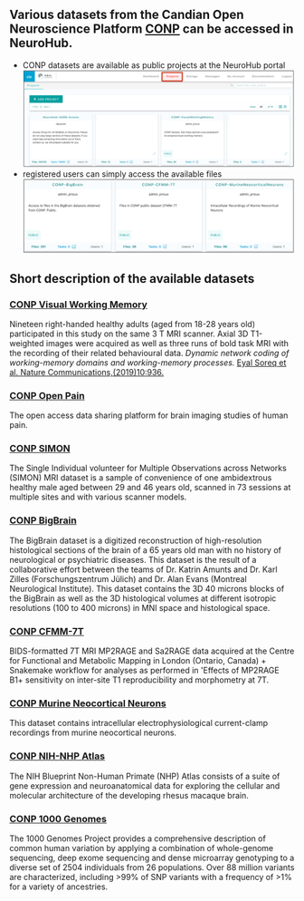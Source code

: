 ## Various datasets from the Candian Open Neuroscience Platform [CONP](https://conp.ca/) can be accessed in NeuroHub.
* CONP datasets are available as public projects at the NeuroHub portal
![](https://github.com/neurohub/neurohub_documentation/blob/master/images/CONP_1.png)
* registered users can simply access the available files
![](https://github.com/neurohub/neurohub_documentation/blob/master/images/CONP_2.png)

## Short description of the available datasets

### [CONP Visual Working Memory](https://portal.conp.ca/dataset?id=projects/visual-working-memory) 
Nineteen right-handed healthy adults (aged from 18-28 years old) participated in this study on the same 3 T MRI scanner. Axial 3D T1-weighted images were acquired as well as three runs of bold task MRI with the recording of their related behavioural data.
_Dynamic network coding of working-memory domains and working-memory processes._ [Eyal Soreq et al. Nature Communications,(2019)10:936.](https://www.nature.com/articles/s41467-019-08840-8)


### [CONP Open Pain](http://openpain.org/)
The open access data sharing platform for brain imaging studies of human pain.

### [CONP SIMON](https://portal.conp.ca/dataset?id=projects/SIMON-dataset)
The Single Individual volunteer for Multiple Observations across Networks (SIMON) MRI dataset is a sample of convenience of one ambidextrous healthy male aged between 29 and 46 years old, scanned in 73 sessions at multiple sites and with various scanner models.

### [CONP BigBrain](https://bigbrainproject.org)
The BigBrain dataset is a digitized reconstruction of high-resolution histological sections of the brain of a 65 years old man with no history of neurological or psychiatric diseases. This dataset is the result of a collaborative effort between the teams of Dr. Katrin Amunts and Dr. Karl Zilles (Forschungszentrum Jülich) and Dr. Alan Evans (Montreal Neurological Institute). This dataset contains the 3D 40 microns blocks of the BigBrain as well as the 3D histological volumes at different isotropic resolutions (100 to 400 microns) in MNI space and histological space.


### [CONP CFMM-7T](https://portal.conp.ca/dataset?id=projects/CFMM_7T__MP2RAGE_T1_mapping)
BIDS-formatted 7T MRI MP2RAGE and Sa2RAGE data acquired at the Centre for Functional and Metabolic Mapping in London (Ontario, Canada) + Snakemake workflow for analyses as performed in 'Effects of MP2RAGE B1+ sensitivity on inter-site T1 reproducibility and morphometry at 7T.

### [CONP Murine Neocortical Neurons](https://portal.conp.ca/dataset?id=projects/Intracellular_Recordings_of_Murine_Neocortical_Neurons) 
This dataset contains intracellular electrophysiological current-clamp recordings from murine neocortical neurons.

### [CONP NIH-NHP Atlas](https://portal.conp.ca/dataset?id=projects/nhpatlas)
The NIH Blueprint Non-Human Primate (NHP) Atlas consists of a suite of gene expression and neuroanatomical data for exploring the cellular and molecular architecture of the developing rhesus macaque brain.

### [CONP 1000 Genomes](https://portal.conp.ca/dataset?id=projects/1000GenomesProject)
The 1000 Genomes Project provides a comprehensive description of common human variation by applying a combination of whole-genome sequencing, deep exome sequencing and dense microarray genotyping to a diverse set of 2504 individuals from 26 populations. Over 88 million variants are characterized, including >99% of SNP variants with a frequency of >1% for a variety of ancestries.

